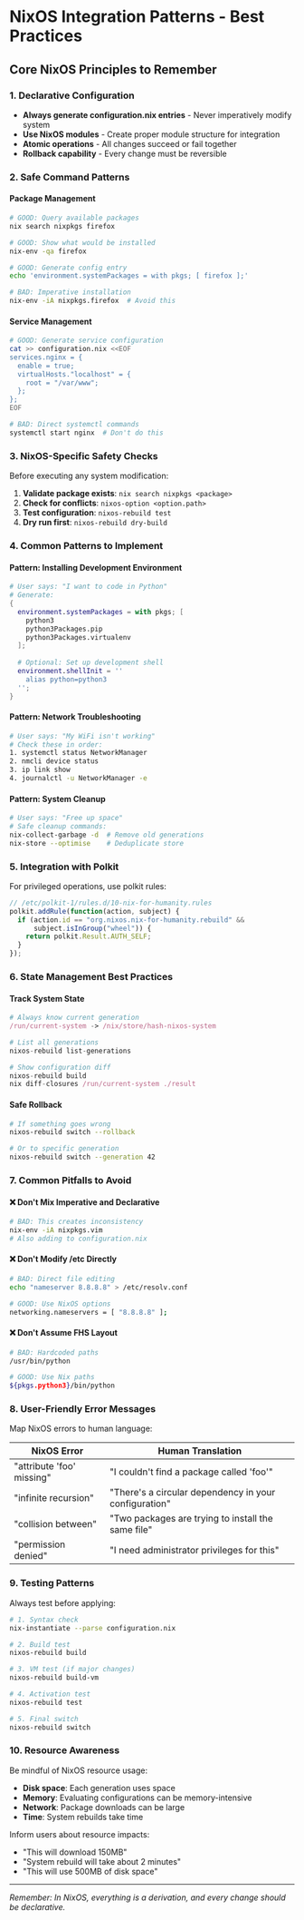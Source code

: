 # NixOS Integration Patterns - Best Practices

## Core NixOS Principles to Remember

### 1. Declarative Configuration
- **Always generate configuration.nix entries** - Never imperatively modify system
- **Use NixOS modules** - Create proper module structure for integration
- **Atomic operations** - All changes succeed or fail together
- **Rollback capability** - Every change must be reversible

### 2. Safe Command Patterns

#### Package Management
```bash
# GOOD: Query available packages
nix search nixpkgs firefox

# GOOD: Show what would be installed
nix-env -qa firefox

# GOOD: Generate config entry
echo 'environment.systemPackages = with pkgs; [ firefox ];'

# BAD: Imperative installation
nix-env -iA nixpkgs.firefox  # Avoid this
```

#### Service Management
```bash
# GOOD: Generate service configuration
cat >> configuration.nix <<EOF
services.nginx = {
  enable = true;
  virtualHosts."localhost" = {
    root = "/var/www";
  };
};
EOF

# BAD: Direct systemctl commands
systemctl start nginx  # Don't do this
```

### 3. NixOS-Specific Safety Checks

Before executing any system modification:
1. **Validate package exists**: `nix search nixpkgs <package>`
2. **Check for conflicts**: `nixos-option <option.path>`
3. **Test configuration**: `nixos-rebuild test`
4. **Dry run first**: `nixos-rebuild dry-build`

### 4. Common Patterns to Implement

#### Pattern: Installing Development Environment
```nix
# User says: "I want to code in Python"
# Generate:
{
  environment.systemPackages = with pkgs; [
    python3
    python3Packages.pip
    python3Packages.virtualenv
  ];
  
  # Optional: Set up development shell
  environment.shellInit = ''
    alias python=python3
  '';
}
```

#### Pattern: Network Troubleshooting
```bash
# User says: "My WiFi isn't working"
# Check these in order:
1. systemctl status NetworkManager
2. nmcli device status
3. ip link show
4. journalctl -u NetworkManager -e
```

#### Pattern: System Cleanup
```bash
# User says: "Free up space"
# Safe cleanup commands:
nix-collect-garbage -d  # Remove old generations
nix-store --optimise    # Deduplicate store
```

### 5. Integration with Polkit

For privileged operations, use polkit rules:

```javascript
// /etc/polkit-1/rules.d/10-nix-for-humanity.rules
polkit.addRule(function(action, subject) {
  if (action.id == "org.nixos.nix-for-humanity.rebuild" &&
      subject.isInGroup("wheel")) {
    return polkit.Result.AUTH_SELF;
  }
});
```

### 6. State Management Best Practices

#### Track System State
```nix
# Always know current generation
/run/current-system -> /nix/store/hash-nixos-system

# List all generations
nixos-rebuild list-generations

# Show configuration diff
nixos-rebuild build
nix diff-closures /run/current-system ./result
```

#### Safe Rollback
```bash
# If something goes wrong
nixos-rebuild switch --rollback

# Or to specific generation
nixos-rebuild switch --generation 42
```

### 7. Common Pitfalls to Avoid

#### ❌ Don't Mix Imperative and Declarative
```bash
# BAD: This creates inconsistency
nix-env -iA nixpkgs.vim
# Also adding to configuration.nix
```

#### ❌ Don't Modify /etc Directly
```bash
# BAD: Direct file editing
echo "nameserver 8.8.8.8" > /etc/resolv.conf

# GOOD: Use NixOS options
networking.nameservers = [ "8.8.8.8" ];
```

#### ❌ Don't Assume FHS Layout
```bash
# BAD: Hardcoded paths
/usr/bin/python

# GOOD: Use Nix paths
${pkgs.python3}/bin/python
```

### 8. User-Friendly Error Messages

Map NixOS errors to human language:

| NixOS Error | Human Translation |
|-------------|-------------------|
| "attribute 'foo' missing" | "I couldn't find a package called 'foo'" |
| "infinite recursion" | "There's a circular dependency in your configuration" |
| "collision between" | "Two packages are trying to install the same file" |
| "permission denied" | "I need administrator privileges for this" |

### 9. Testing Patterns

Always test before applying:
```bash
# 1. Syntax check
nix-instantiate --parse configuration.nix

# 2. Build test
nixos-rebuild build

# 3. VM test (if major changes)
nixos-rebuild build-vm

# 4. Activation test
nixos-rebuild test

# 5. Final switch
nixos-rebuild switch
```

### 10. Resource Awareness

Be mindful of NixOS resource usage:
- **Disk space**: Each generation uses space
- **Memory**: Evaluating configurations can be memory-intensive
- **Network**: Package downloads can be large
- **Time**: System rebuilds take time

Inform users about resource impacts:
- "This will download 150MB"
- "System rebuild will take about 2 minutes"
- "This will use 500MB of disk space"

---

*Remember: In NixOS, everything is a derivation, and every change should be declarative.*